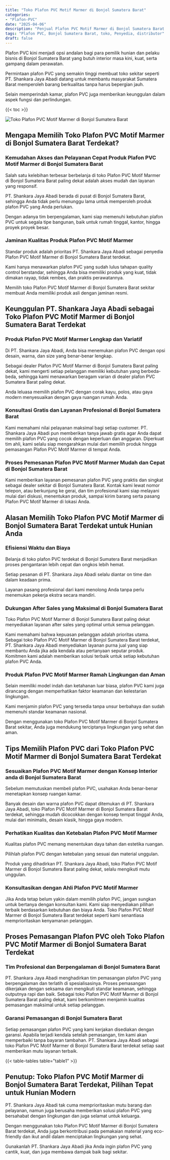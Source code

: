 ```yaml
---
title: "Toko Plafon PVC Motif Marmer di Bonjol Sumatera Barat"
categories: 
- "Plafon-PVC"
date: "2025-04-06"
description: "Penjual Plafon PVC Motif Marmer di Bonjol Sumatera Barat bagi rumah, perkantoran, serta toko. Produk berkualitas, beragam motif, pilihan warna modern, dengan layanan instalasi ditangani oleh tenaga ahli berpengalaman serta jaminan resmi!|Layanan distribusi Plafon PVC Motif Marmer di Bonjol Sumatera Barat untuk kebutuhan hunian, kantor, maupun gerai, dengan plafon unggulan dan instalasi oleh teknisi berpengalaman dan jaminan resmi.|Alternatif Plafon PVC Motif Marmer di Bonjol Sumatera Barat yang terpercaya bagi rumah, perkantoran, serta ritel, dengan material terbaik dan instalasi oleh tim berpengalaman serta jaminan resmi.|Penjualan Plafon PVC Motif Marmer di Bonjol Sumatera Barat bagi hunian, office, serta gerai, dengan plafon unggulan dan pemasangan dikerjakan oleh teknisi berpengalaman, lengkap dengan kepastian resmi.}"
tags: "Plafon PVC, Bonjol Sumatera Barat, toko, Penyedia, distributor"
draft: false
---
```


Plafon PVC kini menjadi opsi andalan bagi para pemilik hunian dan pelaku bisnis di Bonjol Sumatera Barat yang butuh interior masa kini, kuat, serta gampang dalam perawatan.

Permintaan plafon PVC yang semakin tinggi membuat toko sekitar seperti PT. Shankara Jaya Abadi datang untuk membantu masyarakat Sumatera Barat memperoleh barang berkualitas tanpa harus bepergian jauh.

Selain memperindah kamar, plafon PVC juga memberikan keunggulan dalam aspek fungsi dan perlindungan.

{{< toc >}}

![Toko Plafon PVC Motif Marmer di Bonjol Sumatera Barat](/images/Plafon-PVC/Toko-Plafon-PVC-Motif-Marmer-di-Bonjol-Sumatera-Barat.png)


## Mengapa Memilih Toko Plafon PVC Motif Marmer di Bonjol Sumatera Barat Terdekat?

### Kemudahan Akses dan Pelayanan Cepat Produk Plafon PVC Motif Marmer di Bonjol Sumatera Barat

Salah satu kelebihan terbesar berbelanja di toko Plafon PVC Motif Marmer di Bonjol Sumatera Barat paling dekat adalah akses mudah dan layanan yang responsif.

PT. Shankara Jaya Abadi berada di pusat di Bonjol Sumatera Barat, sehingga Anda tidak perlu menunggu lama untuk memperoleh produk plafon PVC yang Anda perlukan.

Dengan adanya tim berpengalaman, kami siap memenuhi kebutuhan plafon PVC untuk segala tipe bangunan, baik untuk rumah tinggal, kantor, hingga proyek proyek besar.

### Jaminan Kualitas Produk Plafon PVC Motif Marmer

Standar produk adalah prioritas PT. Shankara Jaya Abadi sebagai penyedia Plafon PVC Motif Marmer di Bonjol Sumatera Barat terdekat.

Kami hanya menawarkan plafon PVC yang sudah lulus tahapan quality control berstandar, sehingga Anda bisa memiliki produk yang kuat, tidak dimakan rayap, tidak rembes, dan praktis perawatannya.

Memilih toko Plafon PVC Motif Marmer di Bonjol Sumatera Barat sekitar membuat Anda memiliki produk asli dengan jaminan resmi.

## Keunggulan PT. Shankara Jaya Abadi sebagai Toko Plafon PVC Motif Marmer di Bonjol Sumatera Barat Terdekat

### Produk Plafon PVC Motif Marmer Lengkap dan Variatif

Di PT. Shankara Jaya Abadi, Anda bisa menemukan plafon PVC dengan opsi desain, warna, dan size yang benar-benar lengkap.

Sebagai dealer Plafon PVC Motif Marmer di Bonjol Sumatera Barat paling dekat, kami mengerti setiap pelanggan memiliki kebutuhan yang berbeda-beda, sehingga kami menawarkan beragam varian di dealer plafon PVC Sumatera Barat paling dekat.

Anda leluasa memilih plafon PVC dengan corak kayu, polos, atau gaya modern menyesuaikan dengan gaya ruangan rumah Anda.

### Konsultasi Gratis dan Layanan Profesional di Bonjol Sumatera Barat

Kami memahami nilai pelayanan maksimal bagi setiap customer. PT. Shankara Jaya Abadi pun memberikan tanya jawab gratis agar Anda dapat memilih plafon PVC yang cocok dengan keperluan dan anggaran. Diperkuat tim ahli, kami selalu siap mengarahkan mulai dari memilih produk hingga pemasangan Plafon PVC Motif Marmer di tempat Anda.

### Proses Pemesanan Plafon PVC Motif Marmer Mudah dan Cepat di Bonjol Sumatera Barat

Kami memberikan layanan pemesanan plafon PVC yang praktis dan singkat sebagai dealer sekitar di Bonjol Sumatera Barat. Kontak kami lewat nomor telepon, atau berkunjung ke gerai, dan tim profesional kami siap melayani mulai dari diskusi, menentukan produk, sampai kirim barang serta pasang Plafon PVC Motif Marmer di lokasi Anda.

## Alasan Memilih Toko Plafon PVC Motif Marmer di Bonjol Sumatera Barat Terdekat untuk Hunian Anda

### Efisiensi Waktu dan Biaya

Belanja di toko plafon PVC terdekat di Bonjol Sumatera Barat menjadikan proses pengantaran lebih cepat dan ongkos lebih hemat.

Setiap pesanan di PT. Shankara Jaya Abadi selalu diantar on time dan dalam keadaan prima.

Layanan pasang profesional dari kami menolong Anda tanpa perlu menemukan pekerja ekstra secara mandiri.

### Dukungan After Sales yang Maksimal di Bonjol Sumatera Barat

Toko Plafon PVC Motif Marmer di Bonjol Sumatera Barat paling dekat menyediakan layanan after sales yang optimal untuk semua pelanggan.

Kami memahami bahwa kepuasan pelanggan adalah prioritas utama. Sebagai toko Plafon PVC Motif Marmer di Bonjol Sumatera Barat terdekat, PT. Shankara Jaya Abadi menyediakan layanan purna jual yang siap membantu Anda jika ada kendala atau pertanyaan seputar produk. Komitmen kami adalah memberikan solusi terbaik untuk setiap kebutuhan plafon PVC Anda.

### Produk Plafon PVC Motif Marmer Ramah Lingkungan dan Aman

Selain memiliki model indah dan ketahanan luar biasa, plafon PVC kami juga dirancang dengan memperhatikan faktor keamanan dan kelestarian lingkungan.

Kami menjamin plafon PVC yang tersedia tanpa unsur berbahaya dan sudah memenuhi standar keamanan nasional.

Dengan menggunakan toko Plafon PVC Motif Marmer di Bonjol Sumatera Barat sekitar, Anda juga mendukung terciptanya lingkungan yang sehat dan aman.

## Tips Memilih Plafon PVC dari Toko Plafon PVC Motif Marmer di Bonjol Sumatera Barat Terdekat

### Sesuaikan Plafon PVC Motif Marmer dengan Konsep Interior anda di Bonjol Sumatera Barat

Sebelum memutuskan membeli plafon PVC, usahakan Anda benar-benar menetapkan konsep ruangan kamar.

Banyak desain dan warna plafon PVC dapat ditemukan di PT. Shankara Jaya Abadi, toko Plafon PVC Motif Marmer di Bonjol Sumatera Barat terdekat, sehingga mudah dicocokkan dengan konsep tempat tinggal Anda, mulai dari minimalis, desain klasik, hingga gaya modern.

### Perhatikan Kualitas dan Ketebalan Plafon PVC Motif Marmer

Kualitas plafon PVC memang menentukan daya tahan dan estetika ruangan.

Pilihlah plafon PVC dengan ketebalan yang sesuai dan material unggulan.

Produk yang dihadirkan PT. Shankara Jaya Abadi, toko Plafon PVC Motif Marmer di Bonjol Sumatera Barat paling dekat, selalu mengikuti mutu unggulan.

### Konsultasikan dengan Ahli Plafon PVC Motif Marmer

Jika Anda tetap belum yakin dalam memilih plafon PVC, jangan sungkan untuk bertanya dengan konsultan kami. Kami siap menyediakan pilihan terbaik berdasarkan kebutuhan dan biaya Anda. Toko Plafon PVC Motif Marmer di Bonjol Sumatera Barat terdekat seperti kami senantiasa memprioritaskan kenyamanan pelanggan.

## Proses Pemasangan Plafon PVC oleh Toko Plafon PVC Motif Marmer di Bonjol Sumatera Barat Terdekat

### Tim Profesional dan Berpengalaman di Bonjol Sumatera Barat

PT. Shankara Jaya Abadi menghadirkan tim pemasangan plafon PVC yang berpengalaman dan terlatih di spesialisasinya. Proses pemasangan dikerjakan dengan seksama dan mengikuti standar keamanan, sehingga outputnya rapi dan baik. Sebagai toko Plafon PVC Motif Marmer di Bonjol Sumatera Barat paling dekat, kami berkomitmen menjamin kualitas pemasangan maksimal untuk setiap pelanggan.

### Garansi Pemasangan di Bonjol Sumatera Barat

Setiap pemasangan plafon PVC yang kami kerjakan disediakan dengan garansi. Apabila terjadi kendala setelah pemasangan, tim kami akan memperbaiki tanpa bayaran tambahan. PT. Shankara Jaya Abadi sebagai toko Plafon PVC Motif Marmer di Bonjol Sumatera Barat terdekat setiap saat memberikan mutu layanan terbaik.

{{< table-tables table="table1" >}}

## Penutup: Toko Plafon PVC Motif Marmer di Bonjol Sumatera Barat Terdekat, Pilihan Tepat untuk Hunian Modern

PT. Shankara Jaya Abadi tak cuma memprioritaskan mutu barang dan pelayanan, namun juga berusaha memberikan solusi plafon PVC yang bersahabat dengan lingkungan dan juga selamat untuk keluarga.

Dengan menggunakan toko Plafon PVC Motif Marmer di Bonjol Sumatera Barat terdekat, Anda juga berkontribusi pada pemakaian material yang eco-friendly dan ikut andil dalam menciptakan lingkungan yang sehat.

Gunakanlah PT. Shankara Jaya Abadi jika Anda ingin plafon PVC yang cantik, kuat, dan juga membawa dampak baik bagi sekitar.